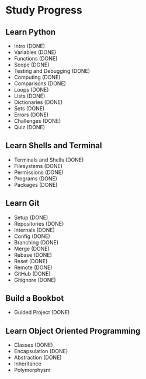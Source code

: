 # Study Progress

## Learn Python

- Intro (DONE)
- Variables (DONE)
- Functions (DONE)
- Scope (DONE)
- Testing and Debugging (DONE)
- Computing (DONE)
- Comparisons (DONE)
- Loops (DONE)
- Lists (DONE)
- Dictionaries (DONE)
- Sets (DONE)
- Errors (DONE)
- Challenges (DONE)
- Quiz (DONE)

## Learn Shells and Terminal

- Terminals and Shells (DONE)
- Filesystems (DONE)
- Permissions (DONE)
- Programs (DONE)
- Packages (DONE)

## Learn Git

- Setup (DONE)
- Repositories (DONE)
- Internals (DONE)
- Config (DONE)
- Branching (DONE)
- Merge (DONE)
- Rebase (DONE)
- Reset (DONE)
- Remote (DONE)
- GitHub (DONE)
- Gitignore (DONE)

## Build a Bookbot

- Guided Project (DONE)

## Learn Object Oriented Programming

- Classes (DONE)
- Encapsulation (DONE)
- Abstraction (DONE)
- Inheritance
- Polymorphysm

